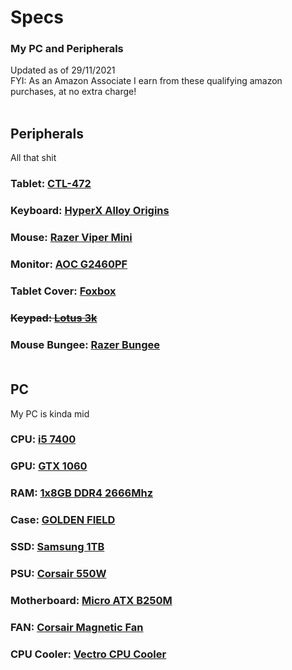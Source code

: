 # Specs 
### My PC and Peripherals
Updated as of 29/11/2021 <br>
FYI: As an Amazon Associate I earn from these qualifying amazon purchases, at no extra charge!<br></br>

## Peripherals
All that shit
### Tablet: [CTL-472](https://amzn.to/3liPLav)
### Keyboard: [HyperX Alloy Origins](https://amzn.to/3lfaVX7)
### Mouse: [Razer Viper Mini](https://amzn.to/3o0An4h)
### Monitor: [AOC G2460PF](https://amzn.to/3pb1zwu)
### Tablet Cover: [Foxbox](https://foxbox.io)
### ~~Keypad: [Lotus 3k](https://lotuspro.io)~~
### Mouse Bungee: [Razer Bungee](https://amzn.to/3rgvztz) <br></br>
## PC
My PC is kinda mid
### CPU: [i5 7400](https://amzn.to/3E2Er9W)
### GPU: [GTX 1060](https://amzn.to/3o2n5o9)
### RAM: [1x8GB DDR4 2666Mhz](https://amzn.to/3p4ypPT)
### Case: [GOLDEN FIELD](https://amzn.to/3xuefT4)
### SSD: [Samsung 1TB](https://amzn.to/3FVic6h)
### PSU: [Corsair 550W](https://amzn.to/2ZxgKYd)
### Motherboard: [Micro ATX B250M](https://amzn.to/316wkuA)
### FAN: [Corsair Magnetic Fan](https://amzn.to/3rwi4X9)
### CPU Cooler: [Vectro CPU Cooler](https://amzn.to/3lfYJFH)
